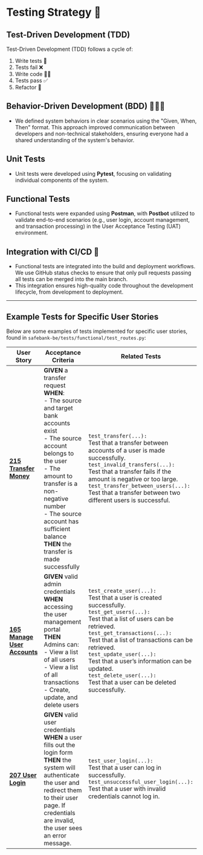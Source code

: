 # Testing Strategy 🧪

## Test-Driven Development (TDD)

Test-Driven Development (TDD) follows a cycle of:

1. Write tests 📝
2. Tests fail ❌
3. Write code 🧑‍💻
4. Tests pass ✅
5. Refactor 🔄

## Behavior-Driven Development (BDD) 🧑‍🤝‍🧑

- We defined system behaviors in clear scenarios using the "Given, When, Then" format. This approach improved communication between developers and non-technical stakeholders, ensuring everyone had a shared understanding of the system's behavior.

## Unit Tests

- Unit tests were developed using **Pytest**, focusing on validating individual components of the system.

## Functional Tests

- Functional tests were expanded using **Postman**, with **Postbot** utilized to validate end-to-end scenarios (e.g., user login, account management, and transaction processing) in the User Acceptance Testing (UAT) environment.

## Integration with CI/CD 🔗

- Functional tests are integrated into the build and deployment workflows. We use GitHub status checks to ensure that only pull requests passing all tests can be merged into the main branch.
- This integration ensures high-quality code throughout the development lifecycle, from development to deployment.

---

## Example Tests for Specific User Stories

Below are some examples of tests implemented for specific user stories, found in `safebank-be/tests/functional/test_routes.py`:

| **User Story**                                                                                        | **Acceptance Criteria**                                                                                                                                                                                                                                                                | **Related Tests**                                                                                                                                                                                                                                                                                                                                                                                |
| ----------------------------------------------------------------------------------------------------- | -------------------------------------------------------------------------------------------------------------------------------------------------------------------------------------------------------------------------------------------------------------------------------------- | ------------------------------------------------------------------------------------------------------------------------------------------------------------------------------------------------------------------------------------------------------------------------------------------------------------------------------------------------------------------------------------------------ |
| **[215 Transfer Money](https://dev.azure.com/rsagasteguiieu2022/safebank/_workitems/edit/215)**       | **GIVEN** a transfer request<br>**WHEN**:<br>- The source and target bank accounts exist<br>- The source account belongs to the user<br>- The amount to transfer is a non-negative number<br>- The source account has sufficient balance<br>**THEN** the transfer is made successfully | `test_transfer(...):`<br>Test that a transfer between accounts of a user is made successfully.<br>`test_invalid_transfers(...):`<br>Test that a transfer fails if the amount is negative or too large.<br>`test_transfer_between_users(...):`<br>Test that a transfer between two different users is successful.                                                                                 |
| **[165 Manage User Accounts](https://dev.azure.com/rsagasteguiieu2022/safebank/_workitems/edit/165)** | **GIVEN** valid admin credentials<br>**WHEN** accessing the user management portal<br>**THEN** Admins can:<br>- View a list of all users<br>- View a list of all transactions<br>- Create, update, and delete users                                                                    | `test_create_user(...):`<br>Test that a user is created successfully.<br>`test_get_users(...):`<br>Test that a list of users can be retrieved.<br>`test_get_transactions(...):`<br>Test that a list of transactions can be retrieved.<br>`test_update_user(...):`<br>Test that a user’s information can be updated.<br>`test_delete_user(...):`<br>Test that a user can be deleted successfully. |
| **[207 User Login](https://dev.azure.com/rsagasteguiieu2022/safebank/_workitems/edit/207)**           | **GIVEN** valid user credentials<br>**WHEN** a user fills out the login form<br>**THEN** the system will authenticate the user and redirect them to their user page. If credentials are invalid, the user sees an error message.                                                       | `test_user_login(...):`<br>Test that a user can log in successfully.<br>`test_unsuccessful_user_login(...):`<br>Test that a user with invalid credentials cannot log in.                                                                                                                                                                                                                         |
